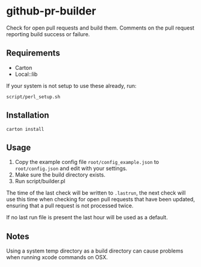 github-pr-builder
=================

Check for open pull requests and build them. Comments on the pull request reporting build success or failure.

Requirements
------------

* Carton
* Local::lib

If your system is not setup to use these already, run:

    script/perl_setup.sh

Installation
------------

    carton install

Usage
-----

1. Copy the example config file `root/config_example.json` to `root/config.json` and edit with your settings.
1. Make sure the build directory exists.
1. Run script/builder.pl

The time of the last check will be written to `.lastrun`, the next check will use this time when checking for open pull requests that have been updated,
ensuring that a pull request is not processed twice.

If no last run file is present the last hour will be used as a default.

Notes
-----

Using a system temp directory as a build directory can cause problems when running xcode commands on OSX.